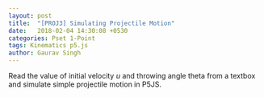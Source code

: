 ```yaml
---
layout: post
title:  "[PROJ3] Simulating Projectile Motion"
date:   2018-02-04 14:30:08 +0530
categories: Pset 1-Point
tags: Kinematics p5.js
author: Gaurav Singh
---
```

Read the value of initial velocity $u$ and throwing angle theta from a textbox and simulate simple projectile motion in P5JS.
